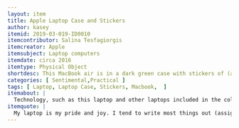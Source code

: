 ```yaml
---
layout: item
title: Apple Laptop Case and Stickers
author: kasey
itemid: 2019-03-019-ID0010
itemcontributor: Salina Tesfagiorgis
itemcreator: Apple
itemsubject: Laptop computers
itemdate: circa 2016
itemtype: Physical Object
shortdesc: This MacBook air is in a dark green case with stickers of (among other things) Angela Davis, the 1984 Olympics, a Lebanese singer, and an activist organization the contributor works with.
categories: [ Sentimental,Practical ]
tags: [ Laptop, Laptop Case, Stickers, Macbook,  ]
itemabout: |
  Technology, such as this laptop and other laptops included in the collection, spread quickly due to several different patterns of adoption. Computer systems were invented in the 1940's and were large, costly, and complex. Only a small subset of the population could access a computer, including academics and military personnel.  IT systems became so widespread due to favorable economic, social, and legal environments. Technology has become less expensive as it improved, making it more accessible. IT systems also developed unique characteristics as well as the ability to move software from an older generation of IT systems to a newer generation, making development easier. Countries also had to have the appropriate social and legal environments. Laws encouraging IT systems, especially patent and copyright laws that protected the invention of new technology were created, and educations systems changed to inform students on how to use technology sufficiently. In addition to that, governments promoted dispersion of technology. For example, the U.S. heavily invested in IT systems because it helped stimulate the economy and gave the country an edge in the Cold War. [Read more in the article “How New Technologies Spread: Lessons from Computing Technologies”here](https://www.jstor.org/stable/24468014?seq=1#metadata_info_tab_contents.)
itemquote: |
  My laptop is my pride and joy. I tend to write most things out (assignments, notes, etcetera) but my laptop contains programs and documents and all my assignments and duties. Also, because I use it so frequently, I decorated it and made it truly mine. There's a sticker of Angela Davis, one of the 1984 Olympics, some stickers in Arabic and an Lebanese singer. There's also a sticker of an activist organization I've done work with. There's also a "modern art" sticker on it as well as a sticker promoting something environmental. It also costed me a lot of money and was one of the most expensive purchases I’ve made independently.
---
```

